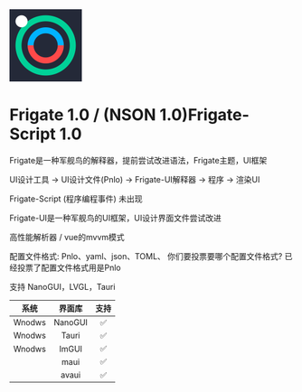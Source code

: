 <picture>
  <source media="(prefers-color-scheme: dark)" srcset="Frigate2-logo.svg">
  <img src="Frigate2-logo.svg" alt="Frigate-Logo" height="128">
</picture>

# Frigate 1.0 / (NSON 1.0)Frigate-Script 1.0 

Frigate是一种军舰鸟的解释器，提前尝试改进语法，Frigate主题，UI框架

UI设计工具 → UI设计文件(Pnlo) → Frigate-UI解释器 → 程序 → 渲染UI

Frigate-Script (程序编程事件) 未出现

Frigate-UI是一种军舰鸟的UI框架，UI设计界面文件尝试改进

高性能解析器 / vue的mvvm模式

配置文件格式: Pnlo、yaml、json、TOML、
你们要投票要哪个配置文件格式?
已经投票了配置文件格式用是Pnlo

支持 NanoGUI，LVGL，Tauri




| 系统 | 界面库 | 支持 | 
|:--:|:--:|:--:|
| Wnodws | NanoGUI | ✅ |
| Wnodws | Tauri | ✅ |
| Wnodws | ImGUI | ✅ |
| | maui | ✅ |
| | avaui | ✅ |

